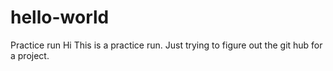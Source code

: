 # hello-world
Practice run
Hi This is a practice run.
Just trying to figure out the git hub for a project.
